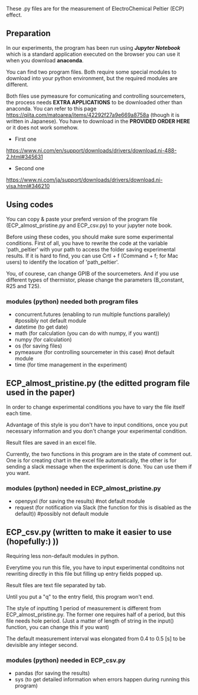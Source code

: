 These .py files are for the measurement of ElectroChemical Peltier (ECP) effect.

## Preparation

In our experiments, the program has been run using ***Jupyter Notebook*** which is a standard application executed on the browser you can use it when you download **anaconda**.

You can find two program files. Both require some special modules to download into your python environment, but the required modules are different.

Both files use pymeasure for comunicating and controlling sourcemeters, the process needs **EXTRA APPLICATIONS** to be downloaded other than anaconda. You can refer to this page https://qiita.com/matoarea/items/42292f27a9e669a8758a (though it is written in Japanese). You have to download in the **PROVIDED ORDER HERE** or it does not work somehow.
- First one

https://www.ni.com/en/support/downloads/drivers/download.ni-488-2.html#345631

- Second one

https://www.ni.com/ja/support/downloads/drivers/download.ni-visa.html#346210


## Using codes

You can copy & paste your preferd version of the program file (ECP_almost_pristine.py and ECP_csv.py) to your jupyter note book.

Before using these codes, you should make sure some experimental conditions. First of all, you have to rewrite the code at the variable 'path_peltier' with your path to access the folder saving experimental results. If it is hard to find, you can use Crtl + f (Command + f; for Mac users) to identify the location of 'path_peltier'.

You, of courese, can change GPIB of the sourcemeters. And if you use different types of thermistor, please change the parameters (B_constant, R25 and T25).

### modules (python) needed both program files 
- concurrent.futures (enabling to run multiple functions parallely) #possibly not default module
- datetime (to get date)
- math (for calculation (you can do with numpy, if you want))
- numpy (for calculation)
- os (for saving files)
- pymeasure (for controlling sourcemeter in this case) #not default module
- time (for time management in the experiment)



## ECP_almost_pristine.py (the editted program file used in the paper)

In order to change experimental conditions you have to vary the file itself each time.

Advantage of this style is you don't have to input conditions, once you put necessary information and you don't change your experimental condition.

Result files are saved in an excel file.

Currently, the two functions in this program are in the state of comment out. One is for creating chart in the excel file automatically, the other is for sending a slack message when the experiment is done.
You can use them if you want.

### modules (python) needed in ECP_almost_pristine.py
- openpyxl (for saving the results) #not default module
- request (for notification via Slack (the function for this is disabled as the default)) #possibly not default module


## ECP_csv.py (written to make it easier to use (hopefully:) ))

Requiring less non-default modules in python. 

Everytime you run this file, you have to input experimental conditoins not rewriting directly in this file but filling up entry fields popped up.

Result files are text file separated by tab.

Until you put a "q" to the entry field, this program won't end.

The style of inputting 1 period of measurement is different from ECP_almost_pristine.py. The former one requires half of a period, but this file needs hole period. (Just a matter of length of string in the input() function, you can change this if you want)

The default measurement interval was elongated from 0.4 to 0.5 [s] to be devisible any integer second.

### modules (python) needed in ECP_csv.py
- pandas (for saving the results)
- sys (to get detailed information when errors happen during running this program)
